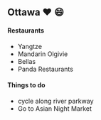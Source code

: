 ## Ottawa :heart: :smile:

#### Restaurants
- Yangtze
- Mandarin Olgivie
- Bellas
- Panda Restaurants

#### Things to do
- cycle along river parkway
- Go to Asian Night Market
